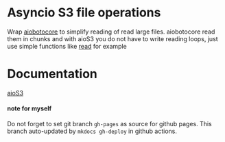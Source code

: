 # Asyncio S3 file operations

Wrap [aiobotocore](https://aiobotocore.readthedocs.io/en/latest/) to simplify reading of read large files.
aiobotocore read them in chunks and with aioS3 you do not have to write reading loops, just use simple functions
like [read](https://andgineer.github.io/aios3/api-reference/file/#function-read) for example

# Documentation

[aioS3](https://andgineer.github.io/aios3/)

#### note for myself

Do not forget to set git branch `gh-pages` as source for github pages.
This branch auto-updated by `mkdocs gh-deploy` in github actions.
